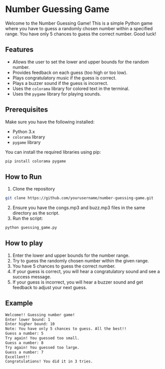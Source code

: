 # Number Guessing Game

Welcome to the Number Guessing Game! This is a simple Python game where you have to guess a randomly chosen number within a specified range. You have only 5 chances to guess the correct number. Good luck!

## Features

- Allows the user to set the lower and upper bounds for the random number.
- Provides feedback on each guess (too high or too low).
- Plays congratulatory music if the guess is correct.
- Plays a buzzer sound if the guess is incorrect.
- Uses the `colorama` library for colored text in the terminal.
- Uses the `pygame` library for playing sounds.

## Prerequisites

Make sure you have the following installed:

- Python 3.x
- `colorama` library
- `pygame` library

You can install the required libraries using pip:
```bash
pip install colorama pygame
```
## How to Run
1. Clone the repository
```bash
git clone https://github.com/yourusername/number-guessing-game.git
```
2. Ensure you have the congs.mp3 and buzz.mp3 files in the same directory as the script.
3. Run the script:
```bash
python guessing_game.py
```
## How to play
1. Enter the lower and upper bounds for the number range.
2. Try to guess the randomly chosen number within the given range.
3. You have 5 chances to guess the correct number.
4. If your guess is correct, you will hear a congratulatory sound and see a success message.
5. If your guess is incorrect, you will hear a buzzer sound and get feedback to adjust your next guess.

## Example
```bash
Welcome!! Guessing number game!
Enter lower bound: 1
Enter higher bound: 10
Note: You have only 5 chances to guess. All the best!!
Guess a number: 5
Try again! You guessed too small.
Guess a number: 8
Try again! You guessed too large.
Guess a number: 7
Excellent!!
Congratulations! You did it in 3 tries.
```
